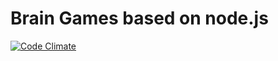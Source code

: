 # Brain Games based on node.js

[![Code Climate](https://lima.codeclimate.com/github/dmsedov/project-lvl1-s116/badges/gpa.svg)](https://lima.codeclimate.com/github/dmsedov/project-lvl1-s116)
